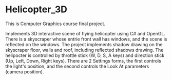 # Helicopter_3D
This is Computer Graphics course final project.

Implements 3D interactive scene of flying helicopter using C# and OpenGL.
There is a skyscraper whose entrie front wall has windows, and the scene is reflected on the windows.
The project implements shadow drawing on the skyscraper floor, walls and roof, including reflected shadows drawing.
The helipocter is controlled by throttle stick (W, D, S, A keys) and direction stick (Up, Left, Down, Right keys).
There are 2 Settings forms, the first controls the light's position, and the second controls the Look At parameters (camera position). 
